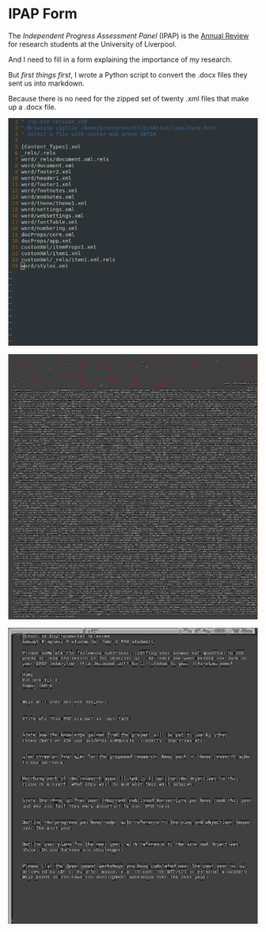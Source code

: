 # IPAP Form

The *Independent Progress Assessment Panel* (IPAP) is the 
[Annual Review](https://www.liverpool.ac.uk/student-administration/research-students/progression/independent-progress-assessment-panel/)
for research students at the University of Liverpool.

And I need to fill in a form explaining the importance 
of my research.

But *first things first*, I wrote a Python script to convert
the .docx files they sent us into markdown.

Because there is no need for the zipped set of twenty .xml 
files that make up a .docx file.

![](docx.jpeg)

![](xml.jpeg)

![](markdown.jpeg)
